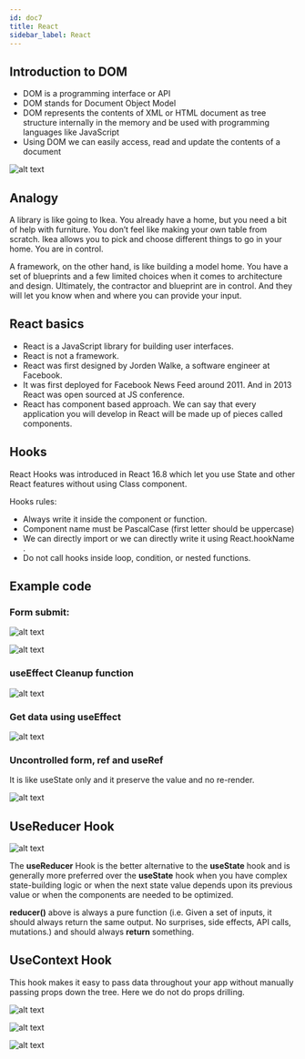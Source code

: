 ```yaml
---
id: doc7
title: React
sidebar_label: React
---
```


## Introduction to DOM

- DOM is a programming interface or API
- DOM stands for Document Object Model
- DOM represents the contents of XML or HTML document as tree structure internally in the memory and be used with programming languages like JavaScript
- Using DOM we can easily access, read and update the contents of a document

![alt text](/img/DOM.png)

## Analogy

A library is like going to Ikea. You already have a home, but you need a bit of help with furniture. You don’t feel like making your own table from scratch. Ikea allows you to pick and choose different things to go in your home. You are in control.

A framework, on the other hand, is like building a model home. You have a set of blueprints and a few limited choices when it comes to architecture and design. Ultimately, the contractor and blueprint are in control. And they will let you know when and where you can provide your input.

## React basics

- React is a JavaScript library for building user interfaces.
- React is not a framework.
- React was first designed by Jorden Walke, a software engineer at Facebook.
- It was first deployed for Facebook News Feed around 2011. And in 2013 React was open sourced at JS conference.
- React has component based approach. We can say that every application you will develop in React will be made up of pieces called components.

## Hooks

React Hooks was introduced in React 16.8 which let you use State and other React features without using Class component.

Hooks rules:

- Always write it inside the component or function.
- Component name must be PascalCase (first letter should be uppercase)
- We can directly import or we can directly write it using React.hookName .
- Do not call hooks inside loop, condition, or nested functions.

## Example code

### Form submit:

![alt text](/img/form-submit1.png)

![alt text](/img/form-submit2.png)

### useEffect Cleanup function

![alt text](/img/useeffect-cleanup.png)

### Get data using useEffect

![alt text](/img/get-data.png)

### Uncontrolled form, ref and useRef

It is like useState only and it preserve the value and no re-render.

![alt text](/img/uncontrolled.png)

## UseReducer Hook

![alt text](/img/usereducer.png)

The **useReducer** Hook is the better alternative to the **useState** hook and is generally more preferred over the **useState** hook when you have complex state-building logic or when the next state value depends upon its previous value or when the components are needed to be optimized.

**reducer()** above is always a pure function (i.e. Given a set of inputs, it should always return the same output. No surprises, side effects, API calls, mutations.) and should always **return** something.

## UseContext Hook

This hook makes it easy to pass data throughout your app without manually passing props down the tree. Here we do not do props drilling.

![alt text](/img/usecontext1.png)

![alt text](/img/usecontext2.png)

![alt text](/img/usecontext3.png)

